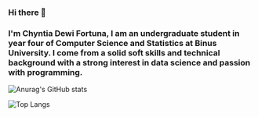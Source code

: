 ### Hi there 👋
### I'm Chyntia Dewi Fortuna, I am an undergraduate student in year four of Computer Science and Statistics at Binus University. I come from a solid soft skills and technical background with a strong interest in data science and passion with programming.


![Anurag's GitHub stats](https://github-readme-stats.vercel.app/api?username=chyntiadf&show_icons=true&theme=omni)


![Top Langs](https://github-readme-stats.vercel.app/api/top-langs/?username=chyntiadf&layout=compact&theme=omni)


<!--
**chyntiadf/chyntiadf** is a ✨ _special_ ✨ repository because its `README.md` (this file) appears on your GitHub profile.

Here are some ideas to get you started:

- 🔭 I’m currently working on ...
- 🌱 I’m currently learning ...
- 👯 I’m looking to collaborate on ...
- 🤔 I’m looking for help with ...
- 💬 Ask me about ...
- 📫 How to reach me: ...
- 😄 Pronouns: ...
- ⚡ Fun fact: ...
-->
